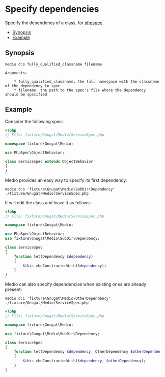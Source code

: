 # Specify dependencies

Specify the dependency of a class, for [phpspec](http://phpspec.org).

* [Synopsis](#synopsis)
* [Example](#example)

## Synopsis

    medio d:s fully_qualified_classname filename

    Arguments:

        * fully_qualified_classname: the full namespace with the classname of the dependency to spec
        * filename: the path to the spec's file where the dependency should be specified

## Example

Consider the following spec:

```php
<?php
// File: fixture/Gnugat/Medio/ServiceSpec.php

namespace fixture\Gnugat\Medio;

use PhpSpec\ObjectBehavior;

class ServiceSpec extends ObjectBehavior
{
}
```

Medio provides an easy way to specify its first dependency:

    medio d:s 'fixture\Gnugat\Medio\SubDir\Dependency' ./fixture/Gnugat/Medio/ServiceSpec.php

It will edit the class and leave it as follows:

```php
<?php
// File: fixture/Gnugat/Medio/ServiceSpec.php

namespace fixture\Gnugat\Medio;

use PhpSpec\ObjectBehavior;
use fixture\Gnugat\Medio\SubDir\Dependency;

class ServiceSpec
{
    function let(Dependency $dependency)
    {
        $this->beConstructedWith($dependency);
    }
}
```

Medio can also specify dependencies when existing ones are already present:

    medio d:i 'fixture\Gnugat\Medio\OtherDependency' ./fixture/Gnugat/Medio/ServiceSpec.php

```php
<?php
// File: fixture/Gnugat/Medio/ServiceSpec.php

namespace fixture\Gnugat\Medio;

use fixture\Gnugat\Medio\SubDir\Dependency;

class ServiceSpec
{
    function let(Dependency $dependency, OtherDependency $otherDependency)
    {
        $this->beConstructedWith($dependency, $otherDependency);
    }
}
```
